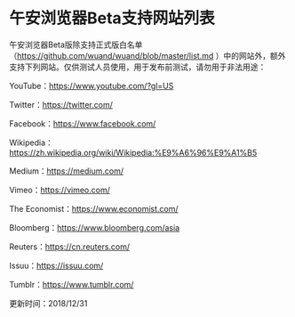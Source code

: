 # 午安浏览器Beta支持网站列表

午安浏览器Beta版除支持正式版白名单（https://github.com/wuand/wuand/blob/master/list.md ）中的网站外，额外支持下列网站。仅供测试人员使用，用于发布前测试，请勿用于非法用途：

YouTube：https://www.youtube.com/?gl=US

Twitter：https://twitter.com/

Facebook：https://www.facebook.com/

Wikipedia：https://zh.wikipedia.org/wiki/Wikipedia:%E9%A6%96%E9%A1%B5

Medium：https://medium.com/

Vimeo：https://vimeo.com/

The Economist：https://www.economist.com/

Bloomberg：https://www.bloomberg.com/asia

Reuters：https://cn.reuters.com/

Issuu：https://issuu.com/

Tumblr：https://www.tumblr.com/

更新时间：2018/12/31
